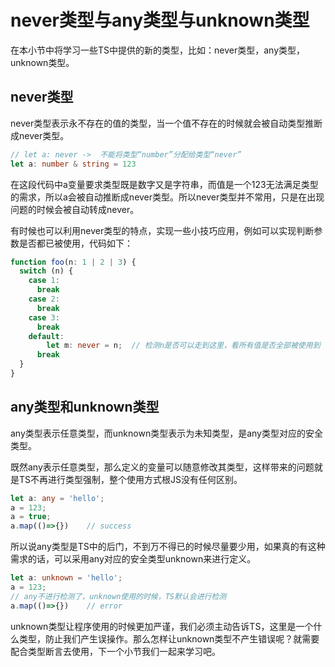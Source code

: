 # never类型与any类型与unknown类型

在本小节中将学习一些TS中提供的新的类型，比如：never类型，any类型，unknown类型。

## never类型

never类型表示永不存在的值的类型，当一个值不存在的时候就会被自动类型推断成never类型。

```typescript
// let a: never ->  不能将类型“number”分配给类型“never”
let a: number & string = 123
```

在这段代码中a变量要求类型既是数字又是字符串，而值是一个123无法满足类型的需求，所以a会被自动推断成never类型。所以never类型并不常用，只是在出现问题的时候会被自动转成never。

有时候也可以利用never类型的特点，实现一些小技巧应用，例如可以实现判断参数是否都已被使用，代码如下：

```typescript
function foo(n: 1 | 2 | 3) {
  switch (n) {
    case 1:
      break
    case 2:
      break
    case 3:
      break
    default:
        let m: never = n;  // 检测n是否可以走到这里，看所有值是否全部被使用到
      break
  }
}
```

## any类型和unknown类型

any类型表示任意类型，而unknown类型表示为未知类型，是any类型对应的安全类型。

既然any表示任意类型，那么定义的变量可以随意修改其类型，这样带来的问题就是TS不再进行类型强制，整个使用方式根JS没有任何区别。

```typescript
let a: any = 'hello';
a = 123;
a = true;
a.map(()=>{})    // success
```

所以说any类型是TS中的后门，不到万不得已的时候尽量要少用，如果真的有这种需求的话，可以采用any对应的安全类型unknown来进行定义。

```typescript
let a: unknown = 'hello';
a = 123;
// any不进行检测了，unknown使用的时候，TS默认会进行检测
a.map(()=>{})    // error
```

unknown类型让程序使用的时候更加严谨，我们必须主动告诉TS，这里是一个什么类型，防止我们产生误操作。那么怎样让unknown类型不产生错误呢？就需要配合类型断言去使用，下一个小节我们一起来学习吧。
